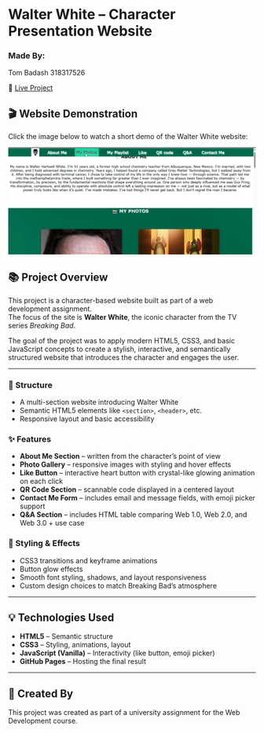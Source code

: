 # Walter White – Character Presentation Website

### Made By:

Tom Badash
318317526

🔗 [Live Project](https://wed-2023.github.io/318317526/)

## 🎬 Website Demonstration

Click the image below to watch a short demo of the Walter White website:

[![Watch the video](images/image.png)](images/הקלטת%20אתר.mp4)

## 📚 Project Overview

This project is a character-based website built as part of a web development assignment.  
The focus of the site is **Walter White**, the iconic character from the TV series _Breaking Bad_.

The goal of the project was to apply modern HTML5, CSS3, and basic JavaScript concepts to create a stylish, interactive, and semantically structured website that introduces the character and engages the user.

---

### 📄 Structure

- A multi-section website introducing Walter White
- Semantic HTML5 elements like `<section>`, `<header>`, etc.
- Responsive layout and basic accessibility

### ✨ Features

- **About Me Section** – written from the character’s point of view
- **Photo Gallery** – responsive images with styling and hover effects
- **Like Button** – interactive heart button with crystal-like glowing animation on each click
- **QR Code Section** – scannable code displayed in a centered layout
- **Contact Me Form** – includes email and message fields, with emoji picker support
- **Q&A Section** – includes HTML table comparing Web 1.0, Web 2.0, and Web 3.0 + use case

### 🎨 Styling & Effects

- CSS3 transitions and keyframe animations
- Button glow effects
- Smooth font styling, shadows, and layout responsiveness
- Custom design choices to match Breaking Bad’s atmosphere

---

## 💡 Technologies Used

- **HTML5** – Semantic structure
- **CSS3** – Styling, animations, layout
- **JavaScript (Vanilla)** – Interactivity (like button, emoji picker)
- **GitHub Pages** – Hosting the final result

---

## 🙌 Created By

This project was created as part of a university assignment for the Web Development course.
